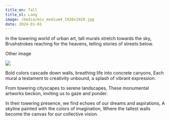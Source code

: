 ```yaml
---
title_en: Tall
title_nl: Lang
image: /media/mix_medium4_1920x1920.jpg
date: 2024-01-01
---
```

In the towering world of urban art, tall murals stretch towards the sky,
Brushstrokes reaching for the heavens, telling stories of streets below.

Other image 

<div style="max-width: 50%">

![](/media/amdam.jpg)

</div>

Bold colors cascade down walls, breathing life into concrete canyons,
Each mural a testament to creativity unbound, a splash of vibrant expression.

From towering cityscapes to serene landscapes,
These monumental artworks beckon, inviting us to gaze and ponder.

In their towering presence, we find echoes of our dreams and aspirations,
A skyline painted with the colors of imagination,
Where the tallest walls become the canvas for our collective vision.
